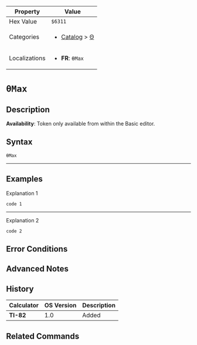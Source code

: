 | Property      | Value |
|---------------|-------|
| Hex Value     | `$6311`|
| Categories    | <ul><li>[Catalog](../categories/Catalog.md) > [Θ](../categories/Catalog.md#Θ)</li></ul> |
| Localizations | <ul><li><b>FR</b>: `θMax`</li></ul> |

# `θMax`

## Description



<b>Availability</b>: Token only available from within the Basic editor.

## Syntax
`θMax`

<hr>

## Examples

Explanation 1
```ti-basic
code 1
```
---
Explanation 2
```ti-basic
code 2
```

## Error Conditions


## Advanced Notes


## History
| Calculator | OS Version | Description |
|------------|------------|-------------|
| <b>TI-82</b> | 1.0 | Added

## Related Commands

    